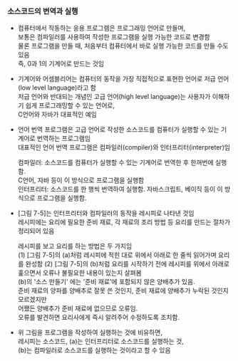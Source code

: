

### 소스코드의 번역과 실행

- 컴퓨터에서 작동하는 응용 프로그램은 프로그래밍 언어로 만들며,  
  보통은 컴파일러를 사용하여 작성한 프로그램을 실행 가능한 코드로 변경함  
  물론 프로그램을 만들 때, 처음부터 컴퓨터에서 바로 실행 가능한 코드를 만들 수도 있음  
  즉, 0과 1의 기계어로 만드는 것임  
  
- 기계어와 어셈블리어는 컴퓨터의 동작을 가장 직접적으로 표현한 언어로 저급 언어(low level language)라고 함  
  저급 언어와 반대되는 개념인 고급 언어(high level language)는 사용자가 이해하기 쉽게 프로그래밍할 수 있는 언어로,  
  C언어와 자바가 대표적인 예임  
  
- 언어 번역 프로그램은 고급 언어로 작성한 소스코드를 컴퓨터가 실행할 수 있는 기계어로 번역하는 프로그램임  
  대표적인 언어 번역 프로그램은 컴파일러(compiler)와 인터프리터(interpreter)임  
  
  컴파일러: 소스코드를 컴퓨터가 실행할 수 있는 기계어로 번역한 후 한꺼번에 실행함.  
            C언어, 자바 등이 이 방식으로 프로그램을 실행함  
  인터프리터: 소스코드를 한 행씩 번역하여 실행함.  자바스크립트, 베이직 등이 이 방식으로 프로그램을 실행함.  
  

- [그림 7-5]는 인터프리터와 컴파일러의 동작을 레시피로 나타낸 것임  
  레시피에는 요리에 필요한 준비 재료, 각 재료의 조리 방법 등 요리를 만드는 절차가 정리되어 있음  
  
  레시피를 보고 요리를 하는 방법은 두 가지임  
  (1) [그림 7-5]의 (a)처럼 레시피에 적힌 대로 위에서 아래로 한 줄씩 읽어가며 요리를 완성함 
  (2) [그림 7-5]의 (b)처럼 요리를 시작하기 전에 레시피를 위에서 아래로 훑으면서 오류나 불필요한 내용이 있는지 살펴봄  
      (b)의 '소스 만들기' 에는 '준비 재료'에 포함되지 않은 양배추가 있음.  
      준비 재료의 양파를 양배추로 잘못 쓴 것인지, 준비 재료에 양배추가 누락된 것인지 모르겠지만  
      어쨌든 양배추가 준비 재료에 없으므로 오류임.  
      오류를 발견하면 요리사에게 즉시 알려주어 수정하도록 조치함.  
      
 - 위 그림을 프로그램을 작성하여 실행하는 것에 비유하면,  
   레시피는 소스코드, (a)는 인터프리터로 소스코드를 실행하는 것,  
   (b)는 컴파일러로 소스코드를 실행하는 것이라고 할 수 있음  
   
   
   
      
  
  

